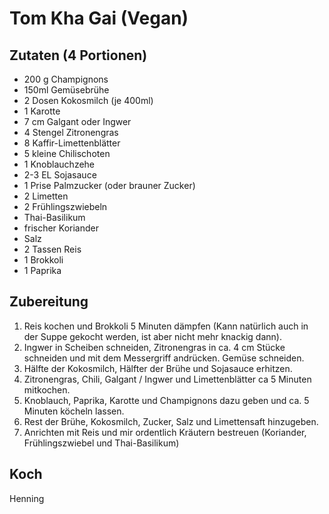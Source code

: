 # Tom Kha Gai (Vegan)

## Zutaten (4 Portionen)

* 200 g Champignons
* 150ml Gemüsebrühe
* 2 Dosen Kokosmilch (je 400ml)
* 1 Karotte
* 7 cm Galgant oder Ingwer
* 4 Stengel Zitronengras
* 8 Kaffir-Limettenblätter
* 5 kleine Chilischoten
* 1 Knoblauchzehe
* 2-3 EL Sojasauce
* 1 Prise Palmzucker (oder brauner Zucker)
* 2 Limetten
* 2 Frühlingszwiebeln
* Thai-Basilikum
* frischer Koriander
* Salz
* 2 Tassen Reis
* 1 Brokkoli
* 1 Paprika


## Zubereitung

1. Reis kochen und Brokkoli 5 Minuten dämpfen (Kann natürlich auch in der Suppe gekocht werden, ist aber nicht mehr knackig dann).
2. Ingwer in Scheiben schneiden, Zitronengras in ca. 4 cm Stücke schneiden und mit dem Messergriff andrücken. Gemüse schneiden. 
3. Hälfte der Kokosmilch, Hälfter der Brühe und Sojasauce erhitzen.
4. Zitronengras, Chili, Galgant / Ingwer und Limettenblätter ca 5 Minuten mitkochen.
5. Knoblauch, Paprika, Karotte und Champignons dazu geben und ca. 5 Minuten köcheln lassen.
6. Rest der Brühe, Kokosmilch, Zucker, Salz und Limettensaft hinzugeben.
7. Anrichten mit Reis und mir ordentlich Kräutern bestreuen (Koriander, Frühlingszwiebel und Thai-Basilikum)

## Koch
Henning